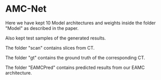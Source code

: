# AMC-Net
Here we have kept 10 Model architectures and weights inside the folder "Model" as described in the paper.

Also kept test samples of the generated results.

The folder "scan" contains slices from CT.

The folder "gt" contains the ground truth of the corresponding CT.

The folder "EAMCPred" contains predicted results from our EAMC architecture. 
